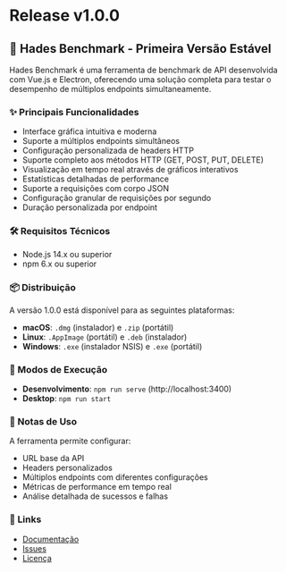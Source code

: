 # Release v1.0.0

## 🎉 Hades Benchmark - Primeira Versão Estável

Hades Benchmark é uma ferramenta de benchmark de API desenvolvida com Vue.js e Electron, oferecendo uma solução completa para testar o desempenho de múltiplos endpoints simultaneamente.

### ✨ Principais Funcionalidades

- Interface gráfica intuitiva e moderna
- Suporte a múltiplos endpoints simultâneos
- Configuração personalizada de headers HTTP
- Suporte completo aos métodos HTTP (GET, POST, PUT, DELETE)
- Visualização em tempo real através de gráficos interativos
- Estatísticas detalhadas de performance
- Suporte a requisições com corpo JSON
- Configuração granular de requisições por segundo
- Duração personalizada por endpoint

### 🛠️ Requisitos Técnicos

- Node.js 14.x ou superior
- npm 6.x ou superior

### 📦 Distribuição

A versão 1.0.0 está disponível para as seguintes plataformas:

- **macOS**: `.dmg` (instalador) e `.zip` (portátil)
- **Linux**: `.AppImage` (portátil) e `.deb` (instalador)
- **Windows**: `.exe` (instalador NSIS) e `.exe` (portátil)

### 🔄 Modos de Execução

- **Desenvolvimento**: `npm run serve` (http://localhost:3400)
- **Desktop**: `npm run start`

### 📝 Notas de Uso

A ferramenta permite configurar:
- URL base da API
- Headers personalizados
- Múltiplos endpoints com diferentes configurações
- Métricas de performance em tempo real
- Análise detalhada de sucessos e falhas

### 🔗 Links

- [Documentação](https://github.com/RattsTechServices/hades-benchmark)
- [Issues](https://github.com/RattsTechServices/hades-benchmark/issues)
- [Licença](LICENSE) 